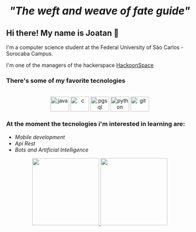 
<h1 align="center">
  <p><i>"The weft and weave of fate guide"</i></p>
</h1>

## Hi there! My name is Joatan 👋

I'm a computer science student at the Federal University of São Carlos - Sorocaba Campus.

I'm one of the managers of the hackerspace [HackoonSpace](https://www.hackoonspace.com)

### There's some of my favorite tecnologies 

<div align="center" style="display: inline_block"><br>
  <img align="center" alt="java" height="40" width="50" src="https://cdn.jsdelivr.net/gh/devicons/devicon/icons/java/java-original.svg">
  <img align="center" alt="c" height="40" width="50"src="https://cdn.jsdelivr.net/gh/devicons/devicon/icons/c/c-plain.svg">
  <img align="center" alt="pgsql" height="40" width="50" src="https://cdn.jsdelivr.net/gh/devicons/devicon/icons/postgresql/postgresql-plain-wordmark.svg">
  <img align="center" alt="python" height="40" width="50" src="https://cdn.jsdelivr.net/gh/devicons/devicon/icons/python/python-original.svg">
  <img align="center" alt="git" height="40" width="50" src="https://cdn.jsdelivr.net/gh/devicons/devicon/icons/git/git-original.svg">
</div>

### At the moment the tecnologies i'm interested in learning are:
* *Mobile development*
* *Api Rest*
* *Bots and Artificial Intelligence*

<div align="center">
  <a href="https://github.com/JoatanMarques">
  <img height="180em" src="https://github-readme-stats.vercel.app/api?username=JoatanMarques&show_icons=true&theme=radical&include_all_commits=true&count_private=true"/>
  <img height="180em" src="https://github-readme-stats.vercel.app/api/top-langs/?username=joatanmarques&layout=compact&langs_count=7&theme=radical"/>
</div>



<!--
**JoatanMarques/JoatanMarques** is a ✨ _special_ ✨ repository because its `README.md` (this file) appears on your GitHub profile.

Here are some ideas to get you started:

- 🔭 I’m currently working on ...
- 🌱 I’m currently learning ...
- 👯 I’m looking to collaborate on ...
- 🤔 I’m looking for help with ...
- 💬 Ask me about ...
- 📫 How to reach me: ...
- 😄 Pronouns: ...
- ⚡ Fun fact: ...
-->
